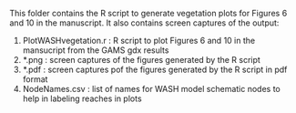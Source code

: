 This folder contains the R script to generate vegetation plots for Figures 6 and 10 in the manuscript. It also contains screen captures of the output:

1. PlotWASHvegetation.r : R script to plot Figures 6 and 10 in the mansucript from the GAMS gdx results
2. *.png : screen captures of the figures generated by the R script
3. *.pdf : screen captures pof the figures generated by the R script in pdf format
4. NodeNames.csv : list of names for WASH model schematic nodes to help in labeling reaches in plots

